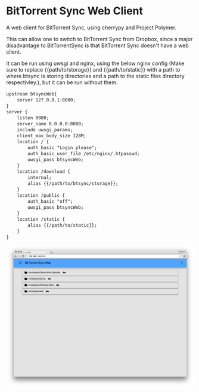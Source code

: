 BitTorrent Sync Web Client
==========================

A web client for BitTorrent Sync, using cherrypy and Project Polymer.

This can allow one to switch to BitTorrent Sync from Dropbox, since a major disadvantage to BitTorrentSync is that BitTorrent Sync doesn't have a web client.

It can be run using uwsgi and nginx, using the below nginx config (Make sure to replace {{path/to/storage}} and {{path/to/static}} with a path to where btsync is storing directories and a path to the static files directory respectivley.), but it can be run without them.


```
upstream btsyncWeb{
	server 127.0.0.1:8000;
}
server {
	listen 8080;
	server_name 0.0.0.0:8080;
	include uwsgi_params;
	client_max_body_size 128M;
	location / {
		auth_basic "Login please";
		auth_basic_user_file /etc/nginx/.htpasswd;
		uwsgi_pass btsyncWeb;
	}
	location /download {
		internal;
		alias {{/path/to/btsync/storage}};
	}
	location /public {
		auth_basic "off";
		uwsgi_pass btsyncWeb;
	}
	location /static {
		alias {{/path/to/static}};
	}
}
```
![Screenshot](https://raw.githubusercontent.com/ollien/BitTorrent-Sync-Web-Client/master/README_SCREENSHOT.png)
